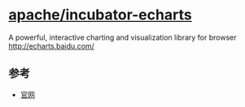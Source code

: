 # [apache/incubator-echarts](https://github.com/apache/incubator-echarts)

A powerful, interactive charting and visualization library for browser http://echarts.baidu.com/

## 参考

* [官网](http://echarts.baidu.com/)
